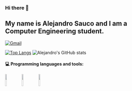 ### Hi there 👋
## My name is Alejandro Sauco and I am a Computer Engineering student.
[![Gmail](https://img.shields.io/badge/-Gmail-c14438?style=flat&logo=Gmail&logoColor=white)](mailto:alejandrosauco.prados@gmail.com)
<!--
**AlejandroSauco/AlejandroSauco** is a ✨ _special_ ✨ repository because its `README.md` (this file) appears on your GitHub profile.
-->
 [![Top Langs](https://github-readme-stats.vercel.app/api/top-langs/?username=AlejandroSauco&layout=compact)](https://github.com/anuraghazra/github-readme-stats) ![Alejandro's GitHub stats](https://github-readme-stats.vercel.app/api?username=AlejandroSauco&show_icons=true&theme=radical)

#### :computer: Programming languages and tools: 
<p>
<code><img width="10%" src="https://www.vectorlogo.zone/logos/java/java-ar21.svg"></code>
<code><img width="10%" src="https://www.vectorlogo.zone/logos/python/python-ar21.svg"></code>
<code><img width="10%" src="https://www.vectorlogo.zone/logos/mysql/mysql-ar21.svg"></code>
</p>
